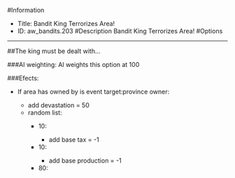 #Information
 - Title: Bandit King Terrorizes Area!
 - ID: aw_bandits.203
#Description
Bandit King Terrorizes Area!
#Options

___
##The king must be dealt with...

###AI weighting:
AI weights this option at 100


###Efects:<ul><li>If area has owned by is event target:province owner:</li><ul><li>add devastation = 50</li><li>random list:</li><ul><li>10:</li><ul><li>add base tax = -1</li></ul><li>10:</li><ul><li>add base production = -1</li></ul><li>80:</li><ul></ul></ul></ul></ul>
